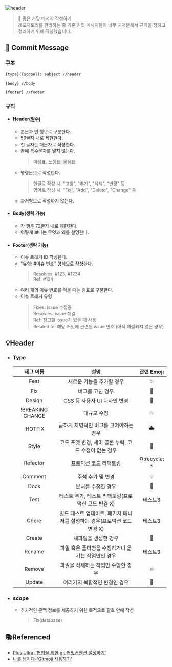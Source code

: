 ![header](https://capsule-render.vercel.app/api?type=rect&color=gradient&height=100&section=header&text=Good%20Commit%20Message&fontSize=30&fontAlign=50&fontAlignY=50)

> :memo: 좋은 커밋 메시지 작성하기 <br>
> 레포지토리를 관리하는 중 기존 커밋 메시지들이 너무 지저분해서 규칙을 정하고 정리하기 위해 작성했습니다.

## :bookmark: Commit Message

### 구조

```
{type}({scope}): subject //header

{body} //body

{footer} //footer
```

### 규칙

- #### Header(필수)

  - 본문과 빈 행으로 구분한다.
  - 50글자 내로 제한한다.
  - 첫 글자는 대문자로 작성한다.
  - 끝에 특수문자를 넣지 않는다.
    > 마침표, 느낌표, 물음표
  - 명령문으로 작성한다.
    > 한글로 작성 시: "고침", "추가", "삭제", "변경" 등<br>
    > 영어로 작성 시: "Fix", "Add", "Delete", "Change" 등
  - 과거형으로 작성하지 않는다.

- #### Body(생략 가능)

  - 각 행은 72글자 내로 제한한다.
  - 어떻게 보다는 무엇과 왜를 설명한다.

- #### Footer(생략 가능)

  - 이슈 트래커 ID 작성한다.
  - "유형: #이슈 번호" 형식으로 작성한다.
    > Resolves: #123, #1234<br>
    > Ref: #124
  - 여러 개의 이슈 번호를 적을 때는 쉼표로 구분한다.
  - 이슈 트래커 유형
    > Fixes: issue 수정중<br>
    > Resovles: issue 해결<br>
    > Ref: 참고할 issue가 있을 때 사용<br>
    > Related to: 해당 커밋에 관련된 issue 번호 (아직 해결되지 않은 경우)

## :bulb:Header

- ### Type

  |    태그 이름     |                                   설명                                    |          관련 Emoji          |
  | :--------------: | :-----------------------------------------------------------------------: | :--------------------------: |
  |       Feat       |                         새로운 기능을 추가할 경우                         |          :sparkles:          |
  |       Fix        |                             버그를 고친 경우                              |            :bug:             |
  |      Design      |                       CSS 등 사용자 UI 디자인 변경                        |          :lipstick:          |
  | !BREAKING CHANGE |                                대규모 수정                                |            :boom:            |
  |     !HOTFIX      |                  급하게 치명적인 버그를 고쳐야하는 경우                   |         :ambulance:          |
  |      Style       |           코드 포맷 변경, 세미 콜론 누락, 코드 수정이 없는 경우           |            :art:             |
  |     Refactor     |                          프로덕션 코드 리팩토링                           | :recycle:\:recycle:<br>:zap: |
  |     Comment      |                             주석 추가 및 변경                             |            :bulb:            |
  |       Docs       |                            문서를 수정한 경우                             |            :memo:            |
  |       Test       |            테스트 추가, 테스트 리팩토링(프로덕션 코드 변경 X)             |           테스트3            |
  |      Chore       | 빌드 태스트 업데이트, 패키지 매니저를 설정하는 경우(프로덕션 코드 변경 X) |           테스트3            |
  |      Create      |                           새파일을 생성한 경우                            |         :newspaper:          |
  |      Rename      |            파일 혹은 폴더명을 수정하거나 옮기는 작업만인 경우             |           테스트3            |
  |      Remove      |                    파일을 삭제하는 작업만 수행한 경우                     |            :fire:            |
  |      Update      |                       여러가지 복합적인 변경인 경우                       |        :raised_hands:        |

- ### scope
  - 추가적인 문맥 정보를 제공하기 위한 목적으로 괄호 안에 작성
    > Fix(database)

## :books:Referenced

- [Plus Ultra-'협업을 위한 git 커밋컨벤션 설정하기'](https://overcome-the-limits.tistory.com/)
- [나를 남기다-'Gitmoji 사용하기'](https://treasurebear.tistory.com/70)
